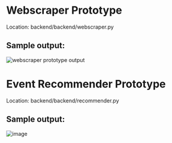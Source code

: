 # Webscraper Prototype
Location: backend/backend/webscraper.py

## Sample output:
![webscraper prototype output](https://github.com/mattweedy/SpotEvent/assets/38864508/eccd7821-d609-4bb6-912a-870071cbdbc6)

# Event Recommender Prototype
Location: backend/backend/recommender.py

## Sample output:
![image](https://github.com/mattweedy/SpotEvent/assets/38864508/8675479f-a011-434d-b31e-c17c3ef34094)

